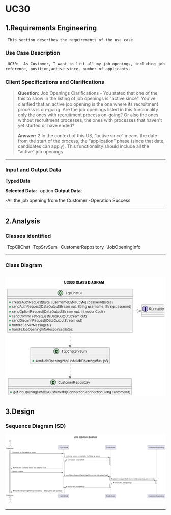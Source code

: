 # UC30 #

## 1.Requirements Engineering ##

     This section describes the requirements of the use case.

### Use Case Description ###

     UC30:  As Customer, I want to list all my job openings, including job reference, position,active since, number of applicants.
### Client Specifications and Clarifications ###

> **Question:** Job Openings Clarifications - You stated that one of the this to show in the listing of job openings is "active since". You've clarified that an active job opening is the one where its recruitment process is on-going. Are the job openings listed in this funcionality only the ones with recruitment process on-going? Or also the ones without recruitment processes, the ones with processes that haven't yet started or have ended?
> 
> **Answer:** 2 In the context of this US, “active since” means the date from the start of the process, the “application” phase (since that date, candidates can apply). This functionality should include all the “active” job openings

---

### Input and Output Data ###

**Typed Data**: 


**Selected Data**:
 -option
**Output Data**:

-All the job opening from the Customer
-Operation Success

---

## 2.Analysis

### Classes identified ###

-TcpCliChat
-TcpSrvSum
-CustomerRepository
-JobOpeningInfo

---

### Class Diagram ###

![CD-UC030_CLASS_DIAGRAM.png](diagrams%2Fpng%2FCD-UC030_CLASS_DIAGRAM.png)
---

## 3.Design

### Sequence Diagram (SD) ###

![SD-UC30_SEQUENCE_DIAGRAM.png](diagrams%2Fpng%2FSD-UC30_SEQUENCE_DIAGRAM.png)


---


